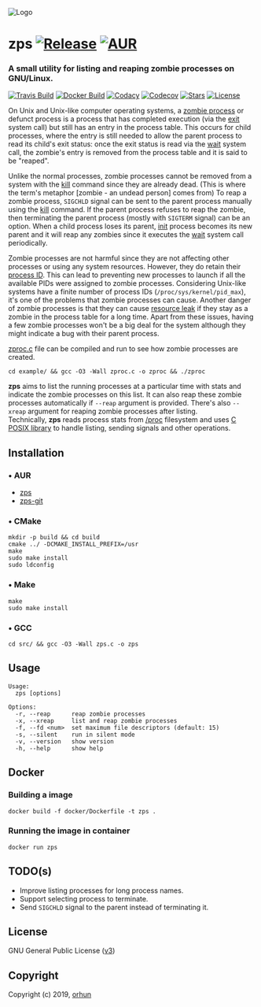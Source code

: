![Logo](https://user-images.githubusercontent.com/24392180/66733887-b52b4780-ee69-11e9-86ee-ab04caf98287.png)

# zps [![Release](https://img.shields.io/github/release/orhun/zps.svg?color=590000&style=flat-square)](https://github.com/orhun/zps/releases) [![AUR](https://img.shields.io/aur/version/zps.svg?color=590000&style=flat-square)](https://aur.archlinux.org/packages/zps/)

### A small utility for listing and reaping zombie processes on GNU/Linux.
[![Travis Build](https://img.shields.io/travis/orhun/zps.svg?color=black&style=flat-square)](https://travis-ci.org/orhun/zps)
[![Docker Build](https://img.shields.io/docker/cloud/build/orhunp/zps.svg?color=black&style=flat-square)](https://hub.docker.com/r/orhunp/zps/builds)
[![Codacy](https://img.shields.io/codacy/grade/3d40a551806b4c788befba6d2920675b.svg?color=black&style=flat-square)](https://www.codacy.com/manual/orhun/zps?utm_source=github.com&amp;utm_medium=referral&amp;utm_content=orhun/zps&amp;utm_campaign=Badge_Grade)
[![Codecov](https://img.shields.io/codecov/c/github/orhun/zps?color=black&style=flat-square)](https://codecov.io/gh/orhun/zps)
[![Stars](https://img.shields.io/github/stars/orhun/zps.svg?color=590000&style=flat-square)](https://github.com/orhun/zps/stargazers) [![License](https://img.shields.io/github/license/orhun/zps.svg?color=590000&style=flat-square)](./LICENSE)

On Unix and Unix-like computer operating systems, a [zombie process](https://en.wikipedia.org/wiki/Zombie_process) or defunct process is a process that has completed execution (via the [exit](https://en.wikipedia.org/wiki/Exit_(system_call)) system call) but still has an entry in the process table. This occurs for child processes, where the entry is still needed to allow the parent process to read its child's exit status: once the exit status is read via the [wait](https://en.wikipedia.org/wiki/Wait_(system_call)) system call, the zombie's entry is removed from the process table and it is said to be "reaped".

Unlike the normal processes, zombie processes cannot be removed from a system with the [kill](https://en.wikipedia.org/wiki/Kill_(command)) command since they are already dead. (This is where the term's metaphor [zombie - an undead person] comes from) To reap a zombie process, `SIGCHLD` signal can be sent to the parent process manually using the [kill](https://en.wikipedia.org/wiki/Kill_(command)) command. If the parent process refuses to reap the zombie, then terminating the parent process (mostly with `SIGTERM` signal) can be an option. When a child process loses its parent, [init](https://en.wikipedia.org/wiki/Init) process becomes its new parent and it will reap any zombies since it executes the [wait](https://en.wikipedia.org/wiki/Wait_(system_call)) system call periodically.

Zombie processes are not harmful since they are not affecting other processes or using any system resources. However, they do retain their [process ID](https://en.wikipedia.org/wiki/Process_identifier). This can lead to preventing new processes to launch if all the available PIDs were assigned to zombie processes. Considering Unix-like systems have a finite number of process IDs (`/proc/sys/kernel/pid_max`), it's one of the problems that zombie processes can cause. Another danger of zombie processes is that they can cause [resource leak](https://en.wikipedia.org/wiki/Resource_leak) if they stay as a zombie in the process table for a long time. Apart from these issues, having a few zombie processes won't be a big deal for the system although they might indicate a bug with their parent process.

[zproc.c](https://github.com/orhun/zps/blob/master/example/zproc.c) file can be compiled and run to see how zombie processes are created.
```
cd example/ && gcc -O3 -Wall zproc.c -o zproc && ./zproc
```

__zps__ aims to list the running processes at a particular time with stats and indicate the zombie processes on this list. It can also reap these zombie processes automatically if `--reap` argument is provided. There's also `--xreap` argument for reaping zombie processes after listing.    
Technically, __zps__ reads process stats from [/proc](https://www.tldp.org/LDP/Linux-Filesystem-Hierarchy/html/proc.html) filesystem and uses [C POSIX library](https://en.wikipedia.org/wiki/C_POSIX_library) to handle listing, sending signals and other operations.

## Installation

### • AUR
* [zps](https://aur.archlinux.org/packages/zps/)
* [zps-git](https://aur.archlinux.org/packages/zps-git/)

### • CMake

```
mkdir -p build && cd build
cmake ../ -DCMAKE_INSTALL_PREFIX=/usr
make
sudo make install
sudo ldconfig
```

### • Make

```
make
sudo make install
```

### • GCC

```
cd src/ && gcc -O3 -Wall zps.c -o zps
```

## Usage

```
Usage:
  zps [options]

Options:
  -r, --reap      reap zombie processes
  -x, --xreap     list and reap zombie processes
  -f, --fd <num>  set maximum file descriptors (default: 15)
  -s, --silent    run in silent mode
  -v, --version   show version
  -h, --help      show help
```

## Docker

### Building a image

```
docker build -f docker/Dockerfile -t zps .
```

### Running the image in container

```
docker run zps
```

## TODO(s)

* Improve listing processes for long process names.
* Support selecting process to terminate.
* Send `SIGCHLD` signal to the parent instead of terminating it.

## License

GNU General Public License ([v3](https://www.gnu.org/licenses/gpl.txt))

## Copyright

Copyright (c) 2019, [orhun](https://www.github.com/orhun)
